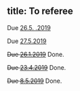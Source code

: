 title: To referee
---


Due [26.5. .2019](haapasalo2019)

Due [27.5.2019](gzyl2019)

<del>Due [26.1.2019](gour2019)</del> Done.

<del>Due [23.4.2019](molnar2019)</del> Done.

<del>Due [8.5.2019](labuschagne2019)</del> Done.
